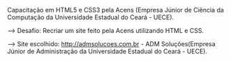 Capacitação em HTML5 e CSS3 pela Acens (Empresa Júnior de Ciência da Computação da Universidade Estadual do Ceará - UECE).

--> Desafio: Recriar um site feito pela Acens utilizando HTML e CSS.

--> Site escolhido: http://admsolucoes.com.br - ADM Soluções(Empresa Júnior de Administração da Universidade Estadual do Ceará - UECE).
